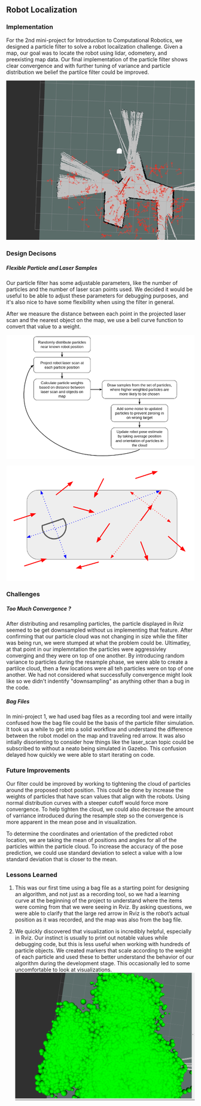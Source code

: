 ## Robot Localization

### Implementation

For the 2nd mini-project for Introduction to Computational Robotics, we designed a particle filter to solve a robot locailzation challenge. Given a map, our goal was to locate the robot using lidar, odometery, and preexisting map data. Our final implementation of the particle filter shows clear convergence and with further tuning of variance and particle distribution we belief the partilce filter could be improved.

![Converge](documentation/convergence.gif)

### Design Decisons
##### Flexible Particle and Laser Samples
Our particle filter has some adjustable parameters, like the number of particles and the number of laser scan points used. We decided it would be useful to be able to adjust these parameters for debugging purposes, and it's also nice to have some flexibility when using the filter in general.


After we measure the distance between each point in the projected laser scan and the nearest object on the map, we use a bell curve function to convert that value to a weight.

![Flow](https://github.com/amfry/robot_localization/blob/master/documentation/flow.png)

![Part](https://github.com/amfry/robot_localization/blob/master/documentation/part.png)

### Challenges
##### Too Much Convergence ?
After distributing and resampling particles, the particle displayed in Rviz seemed to be get downsampled without us implementing that feature.  After confirming that our particle cloud was not changing in size while the filter was being run, we were stumped at what the problem could be. Ultimatley, at that point in our implemntation the particles were aggressivley converging and they were on top of one another.  By introducing random variance to particles during the resample phase, we were able to create a partilce cloud, then a few locations were all teh particles were on top of one another. We had not considered what successfully convergence might look like so we didn't indentify "downsampling" as anything other than a bug in the code.

##### Bag Files
In mini-project 1, we had used bag files as a recording tool and were intailly confused how the bag file could be the basis of the particle filter simulation.  It took us a while to get into a solid workflow and understand the difference between the robot model on the map and traveling red arrow.  It was also intially disorienting to consider how things like the laser_scan topic could be subscribed to without a neato being simulated in Gazebo. This confusion delayed how quickly we were able to start iterating on code.

### Future Improvements
Our filter could be improved by working to tightening the cloud of particles around the proposed robot position. This could be done by increase the weights of particles that have scan values that align with the robots.  Using normal distribution curves with a steeper cutoff would force more convergence.  To help tighten the cloud, we could also decrease the amount of varriance introduced during the resample step so the convergence is more apparent in the mean pose and in visualization.

To determine the coordinates and orientation of the predicted robot location, we are taking the mean of positions and angles for all of the particles within the particle cloud.  To increase the accuracy of the pose prediction, we could use standard deviation to select a value with a low standard deviation that is closer to the mean.

### Lessons Learned
1. This was our first time using a bag file as a starting point for designing an algorithm, and not just as a recording tool, so we had a learning curve at the beginning of the project to understand where the items were coming from that we were seeing in Rviz. By asking questions, we were able to clarify that the large red arrow in Rviz is the robot’s actual position as it was recorded, and the map was also from the bag file.

2. We quickly discovered that visualization is incredibly helpful, especially in Rviz. Our instinct is usually to print out notable values while debugging code, but this is less useful when working with hundreds of particle objects. We created markers that scale according to the weight of each particle and used these to better understand the behavior of our algorithm during the development stage. This occasionally led to some uncomfortable to look at visualizations.
![Weights](https://github.com/amfry/robot_localization/blob/master/documentation/weights.png)
